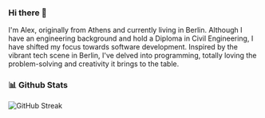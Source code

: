 ### Hi there 👋

I'm Alex, originally from Athens and currently living in Berlin. Although I have an engineering background and hold a Diploma in Civil Engineering, I have shifted my focus towards software development. Inspired by the vibrant tech scene in Berlin, I've delved into programming, totally loving the problem-solving and creativity it brings to the table.

### 📊 Github Stats

![GitHub Streak](https://github-readme-streak-stats-alexkanavosprojects.vercel.app/?user=alexkanavos&theme=dark&hide_border=false&border_radius=4.5&locale=en&date_format=M+j%5B%2C+Y%5D&mode=daily&exclude_days=&sections=total%2Ccurrent%2Clongest&card_width=495&type=svg&background-type=solid&properties=background)
